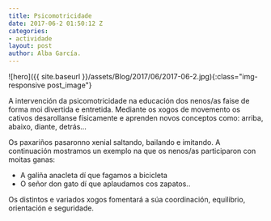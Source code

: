```yaml
---
title: Psicomotricidade
date: 2017-06-2 01:50:12 Z
categories:
- actividade
layout: post
author: Alba García.
---
```


![hero]({{ site.baseurl }}/assets/Blog/2017/06/2017-06-2.jpg){:class="img-responsive post_image"}
<br>

A intervención da psicomotricidade na educación dos nenos/as faise de forma moi divertida e entretida. Mediante os xogos de movemento os cativos desarollanse físicamente e aprenden novos conceptos como: arriba, abaixo, diante, detrás...

Os paxariños pasaronno xenial saltando, bailando e imitando. 
A continuación mostramos un exemplo na que os nenos/as participaron con moitas ganas:

 - A galiña anacleta dí que fagamos a bicicleta
 - O señor don gato dí que aplaudamos cos zapatos..


Os distintos e variados xogos fomentará a súa coordinación, equilibrio, orientación e seguridade. 
